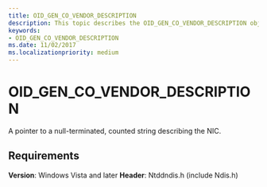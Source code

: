 ```yaml
---
title: OID_GEN_CO_VENDOR_DESCRIPTION
description: This topic describes the OID_GEN_CO_VENDOR_DESCRIPTION object identifier (OID).
keywords:
- OID_GEN_CO_VENDOR_DESCRIPTION
ms.date: 11/02/2017
ms.localizationpriority: medium
---
```


# OID_GEN_CO_VENDOR_DESCRIPTION

A pointer to a null-terminated, counted string describing the NIC.

## Requirements

**Version**: Windows Vista and later
**Header**: Ntddndis.h (include Ndis.h)

